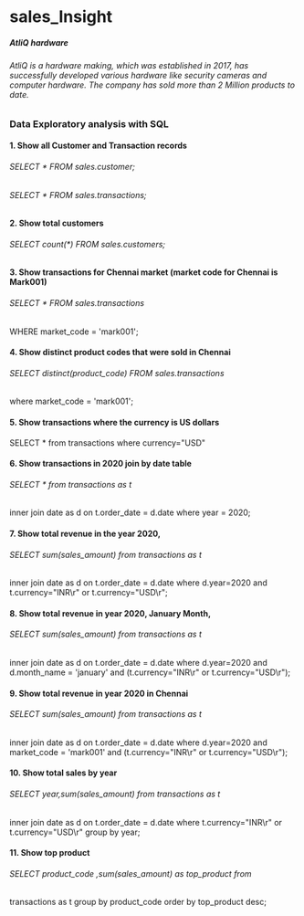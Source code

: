 # sales_Insight

##### AtliQ hardware
###### AtliQ is a hardware making, which was established in 2017, has successfully developed various hardware like security cameras and computer hardware. The company has sold more than 2 Million products to date.

### Data Exploratory analysis with SQL

#### 1. Show all Customer and Transaction records
###### SELECT * FROM sales.customer;

###### SELECT * FROM sales.transactions;

#### 2. Show total customers
###### SELECT count(*) FROM sales.customers;

#### 3. Show transactions for Chennai market (market code for Chennai is Mark001)
###### SELECT * FROM sales.transactions
WHERE market_code = 'mark001';

#### 4. Show distinct product codes that were sold in Chennai
###### SELECT distinct(product_code) FROM sales.transactions
where market_code = 'mark001';

#### 5. Show transactions where the currency is US dollars
SELECT * from transactions where currency="USD"

#### 6. Show transactions in 2020 join by date table
###### SELECT * from transactions as t
inner join date as d on t.order_date = d.date
where year = 2020;

#### 7. Show total revenue in the year 2020,
###### SELECT sum(sales_amount) from transactions as t
inner join date as d on t.order_date = d.date
where d.year=2020 and t.currency="INR\r" or t.currency="USD\r";

#### 8. Show total revenue in year 2020, January Month,
###### SELECT sum(sales_amount) from transactions as t
inner join date as d on t.order_date = d.date
where d.year=2020 and d.month_name = 'january' and (t.currency="INR\r" or
t.currency="USD\r");

#### 9. Show total revenue in year 2020 in Chennai
###### SELECT sum(sales_amount) from transactions as t
inner join date as d on t.order_date = d.date
where d.year=2020 and market_code = 'mark001' and (t.currency="INR\r" or
t.currency="USD\r");

#### 10. Show total sales by year
###### SELECT year,sum(sales_amount) from transactions as t
inner join date as d on t.order_date = d.date
where t.currency="INR\r" or t.currency="USD\r"
group by year;

#### 11. Show top product
###### SELECT product_code ,sum(sales_amount) as top_product from
transactions as t
group by product_code
order by top_product desc;
